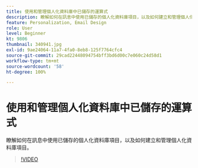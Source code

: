 ```yaml
---
title: 使用和管理個人化資料庫中已儲存的運算式
description: 瞭解如何在訊息中使用已儲存的個人化資料庫項目，以及如何建立和管理個人化資料庫項目。
feature: Personalization, Email Design
role: User
level: Beginner
kt: 9806
thumbnail: 340941.jpg
exl-id: 9ae24064-11a7-4fa0-8eb8-125f7764cfc4
source-git-commit: 29cad22448094754bff3bd6d00c7e060c24d58d1
workflow-type: tm+mt
source-wordcount: '58'
ht-degree: 100%

---
```


# 使用和管理個人化資料庫中已儲存的運算式

瞭解如何在訊息中使用已儲存的個人化資料庫項目，以及如何建立和管理個人化資料庫項目。

>[!VIDEO](https://video.tv.adobe.com/v/340941?quality=12&learn=on)
